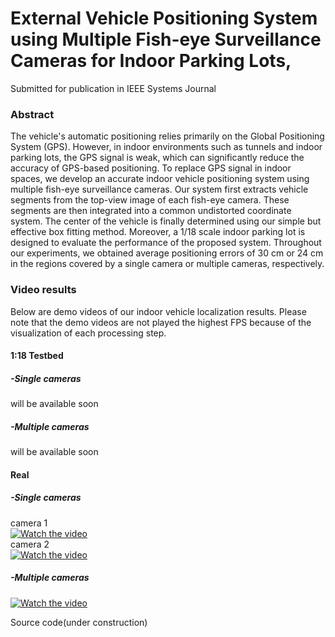 # External Vehicle Positioning System using Multiple Fish-eye Surveillance Cameras for Indoor Parking Lots,
Submitted for publication in IEEE Systems Journal

### Abstract

The vehicle's automatic positioning relies primarily on the Global Positioning System (GPS). However, in indoor environments such as tunnels and indoor parking lots, the GPS signal is weak, which can significantly reduce the accuracy of GPS-based positioning. To replace GPS signal in indoor spaces, we develop an accurate indoor vehicle positioning system using multiple fish-eye surveillance cameras. Our system first extracts vehicle segments from the top-view image of each fish-eye camera. These segments are then integrated into a common undistorted coordinate system. The center of the vehicle is finally determined using our simple but effective box fitting method. Moreover, a 1/18 scale indoor parking lot is designed to evaluate the performance of the proposed system. Throughout our experiments, we obtained average positioning errors of 30 cm or 24 cm in the regions covered by a single camera or multiple cameras, respectively. 

### Video results 
Below are demo videos of our indoor vehicle localization results.
Please note that the demo videos are not played the highest FPS because of the visualization of each processing step.
#### 1:18 Testbed

#####   -Single cameras 
will be available soon

#####   -Multiple cameras
will be available soon

#### Real
#####   -Single cameras 
camera 1  
[![Watch the video](https://img.youtube.com/vi/TVy8VizQbG0/0.jpg)](https://youtu.be/TVy8VizQbG0)  
camera 2    
[![Watch the video](https://img.youtube.com/vi/8LBCfdlbXOU/0.jpg)](https://youtu.be/8LBCfdlbXOU)  

#####   -Multiple cameras  
[![Watch the video](https://img.youtube.com/vi/cxhGteBag0M/0.jpg)](https://youtu.be/cxhGteBag0M)  


Source code(under construction)  

